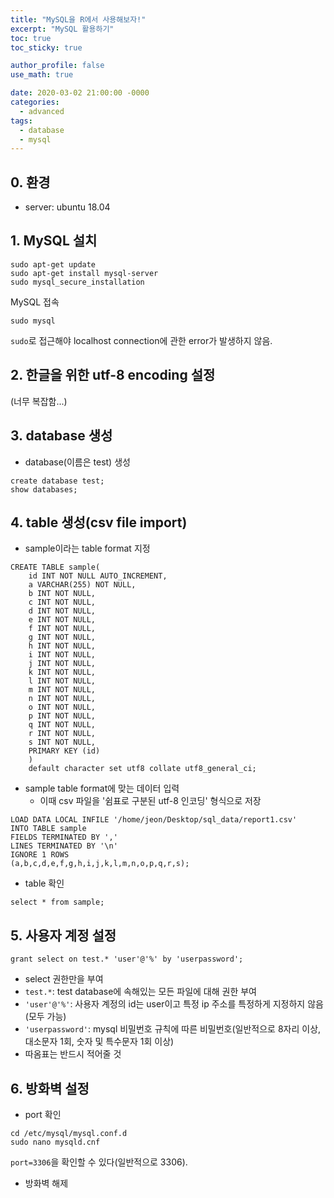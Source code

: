 ```yaml
---
title: "MySQL을 R에서 사용해보자!"
excerpt: "MySQL 활용하기"
toc: true
toc_sticky: true

author_profile: false
use_math: true

date: 2020-03-02 21:00:00 -0000
categories: 
  - advanced
tags:
  - database
  - mysql
---
```

## 0. 환경
- server: ubuntu 18.04

## 1. MySQL 설치
```
sudo apt-get update
sudo apt-get install mysql-server
sudo mysql_secure_installation
```

MySQL 접속
```
sudo mysql
```
`sudo`로 접근해야 localhost connection에 관한 error가 발생하지 않음.

## 2. 한글을 위한 utf-8 encoding 설정
(너무 복잡함...)

## 3. database 생성 
- database(이름은 test) 생성
```
create database test;
show databases;
```
## 4. table 생성(csv file import)

- sample이라는 table format 지정
```
CREATE TABLE sample(
	id INT NOT NULL AUTO_INCREMENT,
	a VARCHAR(255) NOT NULL,
	b INT NOT NULL,
	c INT NOT NULL,
	d INT NOT NULL,
	e INT NOT NULL,
	f INT NOT NULL,
	g INT NOT NULL,
	h INT NOT NULL,
	i INT NOT NULL,
	j INT NOT NULL,
	k INT NOT NULL,
	l INT NOT NULL,
	m INT NOT NULL,
	n INT NOT NULL,
	o INT NOT NULL,
	p INT NOT NULL,
	q INT NOT NULL,
	r INT NOT NULL,
	s INT NOT NULL,
	PRIMARY KEY (id)
	)
	default character set utf8 collate utf8_general_ci;
```
- sample table format에 맞는 데이터 입력
	- 이때 csv 파일을 '쉼표로 구분된 utf-8 인코딩' 형식으로 저장
```
LOAD DATA LOCAL INFILE '/home/jeon/Desktop/sql_data/report1.csv'
INTO TABLE sample
FIELDS TERMINATED BY ','
LINES TERMINATED BY '\n'
IGNORE 1 ROWS
(a,b,c,d,e,f,g,h,i,j,k,l,m,n,o,p,q,r,s);
```
- table 확인
```
select * from sample;
```

## 5. 사용자 계정 설정
```
grant select on test.* 'user'@'%' by 'userpassword';
```
-  select 권한만을 부여
- `test.*`: test database에 속해있는 모든 파일에 대해 권한 부여
- `'user'@'%'`: 사용자 계정의 id는 user이고 특정 ip 주소를 특정하게 지정하지 않음(모두 가능)
- `'userpassword'`: mysql 비밀번호 규칙에 따른 비밀번호(일반적으로 8자리 이상, 대소문자 1회, 숫자 및 특수문자 1회 이상)
- 따옴표는 반드시 적어줄 것

## 6. 방화벽 설정
- port 확인
```
cd /etc/mysql/mysql.conf.d
sudo nano mysqld.cnf
```
`port=3306`을 확인할 수 있다(일반적으로 3306).

- 방화벽 해제

<!--stackedit_data:
eyJoaXN0b3J5IjpbLTExNjEyMTc0NjJdfQ==
-->